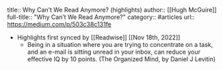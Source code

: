 title:: Why Can’t We Read Anymore? (highlights)
author:: [[Hugh McGuire]]
full-title:: "Why Can’t We Read Anymore?"
category:: #articles
url:: https://medium.com/p/503c38c131fe

- Highlights first synced by [[Readwise]] [[Nov 18th, 2022]]
	- Being in a situation where you are trying to concentrate on a task, and an e-mail is sitting unread in your inbox, can reduce your effective IQ by 10 points. (The Organized Mind, by Daniel J Levitin)